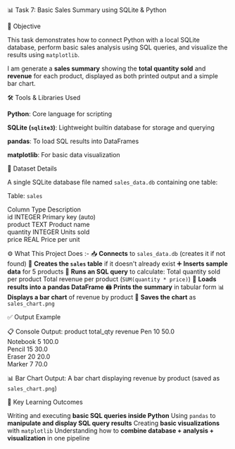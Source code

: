 📊 Task 7: Basic Sales Summary using SQLite & Python

📌 Objective

This task demonstrates how to connect Python with a local SQLite database, perform basic sales analysis using SQL queries, and visualize the results using `matplotlib`.

I am generate a **sales summary** showing the **total quantity sold** and **revenue** for each product, displayed as both printed output and a simple bar chart.

🛠️ Tools & Libraries Used

 **Python**: Core language for scripting
 
 **SQLite (`sqlite3`)**: Lightweight builtin database for storage and querying
 
 **pandas**: To load SQL results into DataFrames
 
 **matplotlib**: For basic data visualization

📁 Dataset Details

A single SQLite database file named `sales_data.db` containing one table:

 Table: `sales`

 Column    Type     Description            
 id        INTEGER  Primary key (auto)     
 product   TEXT     Product name           
 quantity  INTEGER  Units sold             
 price     REAL     Price per unit         

⚙️ What This Project Does :-
 📥 **Connects** to `sales_data.db` (creates it if not found)
 🧱 **Creates the `sales` table** if it doesn't already exist
 ➕ **Inserts sample data** for 5 products
 🧮 **Runs an SQL query** to calculate:
   Total quantity sold per product
   Total revenue per product (`SUM(quantity * price)`)
 🐼 **Loads results into a pandas DataFrame**
 🖨️ **Prints the summary** in tabular form
 📊 **Displays a bar chart** of revenue by product
 💾 **Saves the chart** as `sales_chart.png`

✅ Output Example

 📋 Console Output:
 product   total_qty  revenue 
 Pen       10         50.0    
 Notebook  5          100.0   
 Pencil    15         30.0    
 Eraser    20         20.0    
 Marker    7          70.0    

 📊 Bar Chart Output:
 A bar chart displaying revenue by product (saved as `sales_chart.png`)

🧠 Key Learning Outcomes

 Writing and executing **basic SQL queries inside Python**
 Using `pandas` to **manipulate and display SQL query results**
 Creating **basic visualizations** with `matplotlib`
 Understanding how to **combine database + analysis + visualization** in one pipeline

